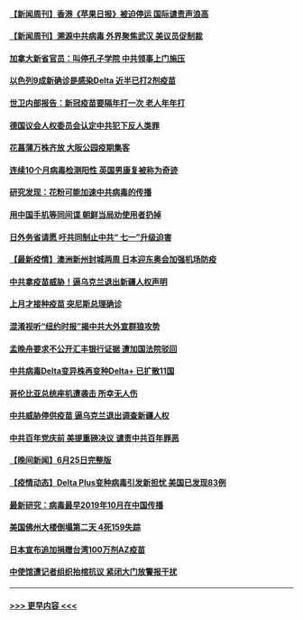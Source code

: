 #### [【新闻周刊】香港《苹果日报》被迫停运 国际谴责声浪高](../pages/prog202/a103152228.md?t=06270752) 
#### [【新闻周刊】溯源中共病毒 外界聚焦武汉 美议员促制裁](../pages/prog202/a103152219.md?t=06270752) 
#### [加拿大新省官员：叫停孔子学院 中共领事上门施压](../pages/prog202/a103152166.md?t=06270752) 
#### [以色列9成新确诊是感染Delta 近半已打2剂疫苗](../pages/prog202/a103152153.md?t=06270752) 
#### [世卫内部报告：新冠疫苗要隔年打一次 老人年年打](../pages/prog202/a103152148.md?t=06270752) 
#### [德国议会人权委员会认定中共犯下反人类罪](../pages/prog202/a103152134.md?t=06270752) 
#### [花菖蒲万株齐放 大阪公园疫期集客](../pages/prog202/a103152126.md?t=06270752) 
#### [连续10个月病毒检测阳性 英国男康复被称为奇迹](../pages/prog202/a103152045.md?t=06270752) 
#### [研究发现：花粉可能加速中共病毒的传播](../pages/prog202/a103152061.md?t=06270752) 
#### [用中国手机等同间谍 朝鲜当局劝使用者扔掉](../pages/prog202/a103152056.md?t=06270752) 
#### [日外务省请愿  吁共同制止中共“ 七一”升级迫害](../pages/prog202/a103152082.md?t=06270752) 
#### [【最新疫情】澳洲新州封城两周 日本迎东奥会加强机场防疫](../pages/prog202/a103152040.md?t=06270752) 
#### [中共拿疫苗威胁！逼乌克兰退出新疆人权声明](../pages/prog202/a103152038.md?t=06270752) 
#### [上月才接种疫苗 突尼斯总理确诊](../pages/prog202/a103152020.md?t=06270752) 
#### [混淆视听“纽约时报”揭中共大外宣群狼攻势](../pages/prog202/a103151988.md?t=06270752) 
#### [孟晚舟要求不公开汇丰银行证据 遭加国法院驳回](../pages/prog202/a103151901.md?t=06270752) 
#### [中共病毒Delta变异株再变种Delta+ 已扩散11国](../pages/prog202/a103151873.md?t=06270752) 
#### [哥伦比亚总统座机遭袭击 所幸无人伤](../pages/prog202/a103151768.md?t=06270752) 
#### [中共威胁停供疫苗 逼乌克兰退出调查新疆人权](../pages/prog202/a103151764.md?t=06270752) 
#### [中共百年党庆前 美提重磅决议 谴责中共百年罪恶](../pages/prog202/a103151687.md?t=06270752) 
#### [【晚间新闻】6月25日完整版](../pages/prog202/a103151696.md?t=06270752) 
#### [【疫情动态】Delta Plus变种病毒引发新担忧 美国已发现83例](../pages/prog202/a103151596.md?t=06270752) 
#### [最新研究：病毒最早2019年10月在中国传播](../pages/prog202/a103151562.md?t=06270752) 
#### [美国佛州大楼倒塌第二天 4死159失踪](../pages/prog202/a103151533.md?t=06270752) 
#### [日本宣布追加捐赠台湾100万剂AZ疫苗](../pages/prog202/a103151503.md?t=06270752) 
#### [中使馆遭记者组织抬棺抗议 紧闭大门放警报干扰](../pages/prog202/a103151440.md?t=06270752) 

----
#### [ >>> 更早内容 <<< ](../indexes/prog202-earlier.md)
